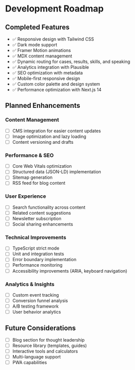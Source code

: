 # Development Roadmap

## Completed Features

- ✅ Responsive design with Tailwind CSS
- ✅ Dark mode support
- ✅ Framer Motion animations
- ✅ MDX content management
- ✅ Dynamic routing for cases, results, skills, and speaking
- ✅ Analytics integration with Plausible
- ✅ SEO optimization with metadata
- ✅ Mobile-first responsive design
- ✅ Custom color palette and design system
- ✅ Performance optimization with Next.js 14

## Planned Enhancements

### Content Management
- [ ] CMS integration for easier content updates
- [ ] Image optimization and lazy loading
- [ ] Content versioning and drafts

### Performance & SEO
- [ ] Core Web Vitals optimization
- [ ] Structured data (JSON-LD) implementation
- [ ] Sitemap generation
- [ ] RSS feed for blog content

### User Experience
- [ ] Search functionality across content
- [ ] Related content suggestions
- [ ] Newsletter subscription
- [ ] Social sharing enhancements

### Technical Improvements
- [ ] TypeScript strict mode
- [ ] Unit and integration tests
- [ ] Error boundary implementation
- [ ] Performance monitoring
- [ ] Accessibility improvements (ARIA, keyboard navigation)

### Analytics & Insights
- [ ] Custom event tracking
- [ ] Conversion funnel analysis
- [ ] A/B testing framework
- [ ] User behavior analytics

## Future Considerations

- [ ] Blog section for thought leadership
- [ ] Resource library (templates, guides)
- [ ] Interactive tools and calculators
- [ ] Multi-language support
- [ ] PWA capabilities